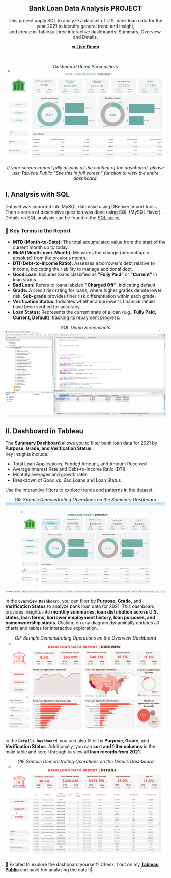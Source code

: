 <div align="center">

  <h2 align="center">Bank Loan Data Analysis PROJECT</h2>

  This project apply SQL to analyze a dataset of U.S. bank loan data for the year 2021 to identify general trend and insight, <br /> and create in Tableau three interactive dashboards: Summary, Overview, and Details.

  <p align="center">
  <a href="https://public.tableau.com/views/BankLoanReport_17405014016650/SUMMARY?:language=en-US&:sid=&:redirect=auth&:display_count=n&:origin=viz_share_link"><strong>➥ Live Demo</strong></a>
  </p>

  <br />

<div align="center">

*Dashboard Demo Screenshots*
![Dashboard Demo](sample-screenshots/summary.png)

</div>

  *If your screen cannot fully display all the content of the dashboard, please use Tableau Public "See this in full screen" function to view the entire dashboard.*
  

</div>

## I. Analysis with SQL
Dataset was imported into MySQL database using DBeaver import tools. Then a series of descriptive question was done using SQL (MySQL flavor). Details on SQL analysis can be found in the [SQL script](<SQL adhoc analyze.sql>)

### 📖 Key Terms in the Report  

- **MTD (Month-to-Date):** The total accumulated value from the start of the current month up to today.  
- **MoM (Month-over-Month):** Measures the change (percentage or absolute) from the previous month.  
- **DTI (Debt-to-Income Ratio):** Assesses a borrower's debt relative to income, indicating their ability to manage additional debt.  
- **Good Loan:** Includes loans classified as **"Fully Paid"** or **"Current"** in loan status.  
- **Bad Loan:** Refers to loans labeled **"Charged Off"**, indicating default.  
- **Grade:** A credit risk rating for loans, where higher grades denote lower risk. **Sub-grade** provides finer risk differentiation within each grade.  
- **Verification Status:** Indicates whether a borrower's financial details have been verified for accuracy.  
- **Loan Status:** Represents the current state of a loan (e.g., **Fully Paid, Current, Default**), tracking its repayment progress.  

<div align="center">

*SQL Demo Screenshots*
![SQL Demo](sample-screenshots/SQL.png)

</div>

## II. Dashboard in Tableau

The **Summary Dashboard** allows you to filter bank loan data for 2021 by **Purpose, Grade, and Verification Status**.  
Key insights include: 
- Total Loan Applications, Funded Amount, and Amount Received
- Average Interest Rate and Debt-to-Income Ratio (DTI)
- Monthly averages and growth rates
- Breakdown of Good vs. Bad Loans and Loan Status  

Use the interactive filters to explore trends and patterns in the dataset.  


<div align="center">

*GIF Sample Demonstrating Operations on the Summary Dashboard*
![summary-sample](sample-screenshots/summary-sample.gif) 

</div>

In the **`Overview Dashboard`**, you can filter by **Purpose, Grade,** and **Verification Status** to analyze bank loan data for 2021. This dashboard provides insights into **monthly summaries, loan distribution across U.S. states, loan terms, borrower employment history, loan purposes, and homeownership status**. Clicking on any diagram dynamically updates all charts and tables for interactive exploration.  


<div align="center">

*GIF Sample Demonstrating Operations on the Overview Dashboard*
![overview-sample](sample-screenshots/overview-sample.gif) 

</div>

In the **`Details Dashboard`**, you can also filter by **Purpose, Grade,** and **Verification Status**. Additionally, you can **sort and filter columns** in the main table and scroll through to view all **loan records from 2021**.  

<div align="center">

*GIF Sample Demonstrating Operations on the Details Dashboard*
![details-sample](sample-screenshots/details-sample.gif) 

</div>

🎉 Excited to explore the dashboard yourself? Check it out on my **[Tableau Public](https://public.tableau.com/views/BankLoanReport_17405014016650/SUMMARY?:language=en-US&:sid=&:redirect=auth&:display_count=n&:origin=viz_share_link)** and have fun analyzing the data! 🚀  




